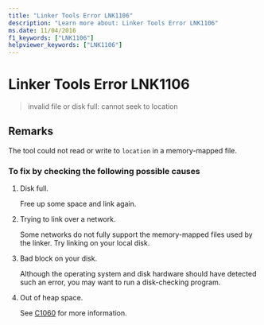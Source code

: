 ```yaml
---
title: "Linker Tools Error LNK1106"
description: "Learn more about: Linker Tools Error LNK1106"
ms.date: 11/04/2016
f1_keywords: ["LNK1106"]
helpviewer_keywords: ["LNK1106"]
---
```

# Linker Tools Error LNK1106

> invalid file or disk full: cannot seek to location

## Remarks

The tool could not read or write to `location` in a memory-mapped file.

### To fix by checking the following possible causes

1. Disk full.

   Free up some space and link again.

1. Trying to link over a network.

   Some networks do not fully support the memory-mapped files used by the linker. Try linking on your local disk.

1. Bad block on your disk.

   Although the operating system and disk hardware should have detected such an error, you may want to run a disk-checking program.

1. Out of heap space.

   See [C1060](../../error-messages/compiler-errors-1/fatal-error-c1060.md) for more information.
